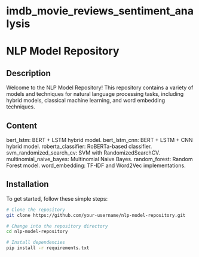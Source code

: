 # imdb_movie_reviews_sentiment_analysis
# NLP Model Repository

## Description

Welcome to the NLP Model Repository! This repository contains a variety of models and techniques for natural language processing tasks, including hybrid models, classical machine learning, and word embedding techniques.

## Content

bert_lstm: BERT + LSTM hybrid model.
bert_lstm_cnn: BERT + LSTM + CNN hybrid model.
roberta_classifier: RoBERTa-based classifier.
svm_randomized_search_cv: SVM with RandomizedSearchCV.
multinomial_naive_bayes: Multinomial Naive Bayes.
random_forest: Random Forest model.
word_embedding: TF-IDF and Word2Vec implementations.

## Installation

To get started, follow these simple steps:

```bash
# Clone the repository
git clone https://github.com/your-username/nlp-model-repository.git

# Change into the repository directory
cd nlp-model-repository

# Install dependencies
pip install -r requirements.txt
